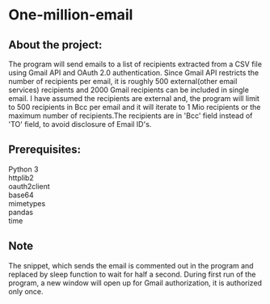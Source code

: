 # One-million-email

## About the project:

The program will send emails to a list of recipients extracted from a CSV file using Gmail API and OAuth 2.0 authentication.
Since Gmail API restricts the number of recipients per email, it is roughly 500 external(other email services) recipients and 
2000 Gmail recipients can be included in single email. I have assumed the recipients are external and, the program will limit 
to 500 recipients in Bcc per email and it will iterate to 1 Mio recipients or the maximum number of recipients.The recipients 
are in 'Bcc' field instead of 'TO' field, to avoid disclosure of Email ID's.


## Prerequisites:

Python 3\
httplib2\
oauth2client\
base64\
mimetypes\
pandas\
time


## Note

The snippet, which sends the email is commented out in the program and replaced by sleep function to wait for half a second.
During first run of the program, a new window will open up for Gmail authorization, it is authorized only once.





